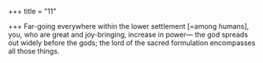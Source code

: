 +++
title = "11"

+++
 Far-going everywhere within the lower settlement [=among humans],  you, who are great and joy-bringing, increase in power—
the god spreads out widely before the gods; the lord of the sacred  formulation encompasses all those things. 